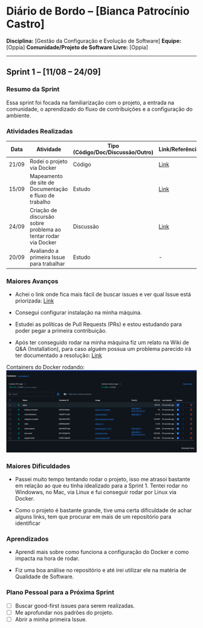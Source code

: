 # Diário de Bordo – \[Bianca Patrocínio Castro]

**Disciplina:** \[Gestão da Configuração e Evolução de Software]
**Equipe:** \[Oppia]
**Comunidade/Projeto de Software Livre:** \[Oppia]

---

## Sprint 1 – \[11/08 – 24/09]

### Resumo da Sprint

Essa sprint foi focada na familiarização com o projeto, a entrada na comunidade, o aprendizado do fluxo de contribuições e a configuração do ambiente.

### Atividades Realizadas

| Data  | Atividade | Tipo (Código/Doc/Discussão/Outro) | Link/Referência | Status |
| ----- | --------- | --------------------------------- | --------------- | ------ |
| 21/09 | Rodei o projeto via Docker | Código |  [Link](https://github.com/oppia/oppia/wiki/Installing-Oppia-using-Docker) | Concluído |
| 15/09 | Mapeamento de site de Documentação e fluxo de trabalho | Estudo | [Link](https://github.com/oppia/oppia/wiki/Rules-for-making-PRs) | Concluído |
| 24/09 | Criação de discursão sobre problema ao tentar rodar via Docker| Discussão | [Link](https://github.com/oppia/oppia/discussions/23454) | Concluído |
| 20/09 | Avaliando a primeira Issue para trabalhar| Estudo | - | Em andamento |

### Maiores Avanços

* Achei o link onde fica mais fácil de buscar issues e ver qual Issue está priorizada: [Link](https://github.com/orgs/oppia/projects/3/views/10)

* Consegui configurar instalação na minha máquina.

* Estudei as políticas de Pull Requests (PRs) e estou estudando para poder pegar a primeira contribuição.

* Após ter conseguido rodar na minha máquina fiz um relato na Wiki de Q&A (Installation), para caso alguém possua um problema parecido irá ter documentado a resolução: [Link](https://github.com/oppia/oppia/discussions/23454) 

Containers do Docker rodando:
![Containers do Docker rodando](./assets/docker.png)



### Maiores Dificuldades

* Passei muito tempo tentando rodar o projeto, isso me atrasoi bastante em relação ao que eu tinha idealizado para a Sprint 1. Tentei rodar no Windowws, no Mac, via Linux e fui conseguir rodar por Linux via Docker.

* Como o projeto é bastante grande, tive uma certa dificuldade de achar alguns links, tem que procurar em mais de um repositório para identificar 

### Aprendizados

* Aprendi mais sobre como funciona a configuração do Docker e como impacta na hora de rodar.

* Fiz uma boa análise no repositório e até irei utilizar ele na matéria de Qualidade de Software.

### Plano Pessoal para a Próxima Sprint
* [ ] Buscar good-first issues para serem realizadas.
* [ ] Me aprofundar nos padrões do projeto.
* [ ] Abrir a minha primeira Issue.